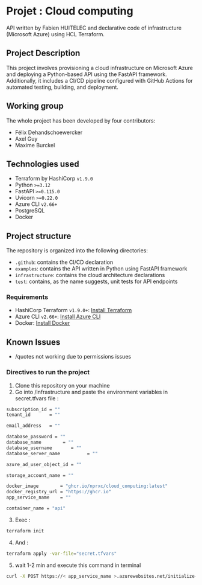 # Projet : Cloud computing 
API written by Fabien HUITELEC and declarative code of infrastructure (Microsoft Azure) using HCL Terraform.

## Project Description
This project involves provisioning a cloud infrastructure on Microsoft Azure and deploying a Python-based API using the FastAPI framework. Additionally, it includes a CI/CD pipeline configured with GitHub Actions for automated testing, building, and deployment.

## Working group
The whole project has been developed by four contributors:
- Félix Dehandschoewercker 
- Axel Guy
- Maxime Burckel

## Technologies used
- Terraform by HashiCorp `v1.9.0`
- Python `>=3.12`
- FastAPI `>=0.115.0`
- Uvicorn `>=0.22.0`
- Azure CLI `v2.66+`
- PostgreSQL
- Docker

## Project structure
The repository is organized into the following directories:
- `.github`: contains the CI/CD declaration
- `examples`: contains the API written in Python using FastAPI framework
- `infrastructure`: contains the cloud architecture declarations
- `test`: contains, as the name suggests, unit tests for API endpoints 

### Requirements
- HashiCorp Terraform `v1.9.0+`: [Install Terraform](https://developer.hashicorp.com/terraform/tutorials/aws-get-started/install-cli)
- Azure CLI `v2.66+`: [Install Azure CLI](https://learn.microsoft.com/fr-fr/cli/azure/install-azure-cli)
- Docker: [Install Docker](https://docs.docker.com/get-docker/)

## Known Issues
- /quotes not working due to permissions issues 

### Directives to run the project
1. Clone this repository on your machine
2. Go into /infrastructure and paste the environment variables in secret.tfvars file :
```bash
subscription_id = ""
tenant_id       = ""

email_address   = ""

database_password = ""
database_name        = ""
database_username       = ""
database_server_name          = ""

azure_ad_user_object_id = ""

storage_account_name = ""

docker_image        = "ghcr.io/nprxc/cloud_computing:latest"
docker_registry_url = "https://ghcr.io"
app_service_name    = ""

container_name = "api"

```

3. Exec :
```bash
terraform init 
```

4. And : 
```bash
terraform apply -var-file="secret.tfvars" 
```

5. wait 1-2 min and execute this command in terminal
```bash
curl -X POST https://< app_service_name >.azurewebsites.net/initialize-database
```